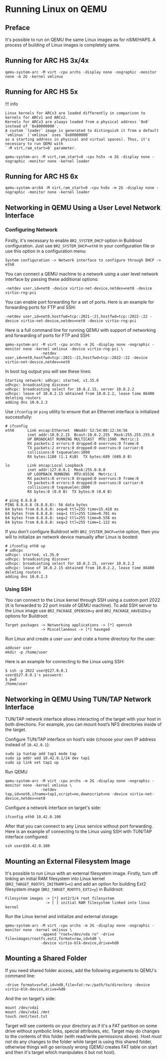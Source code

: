 # Running Linux on QEMU

## Preface

It's possible to run on QEMU the same Linux images as for nSIM/HAPS. A process of building of Linux
images is completely same.

## Running for ARC HS 3x/4x

```shell
qemu-system-arc -M virt -cpu archs -display none -nographic -monitor none -m 2G -kernel vmlinux
```

## Running for ARC HS 5x

!!! info

    Linux kernels for ARCv3 are loaded differently in comparison to kernels for ARCv1 and ARCv2.
    Kernels for ARCv3 are always loaded from a physical address `0x0` instead of `0x80000000`.
    A custom `loader` image is generated to distinguish it from a default `vmlinux` (`vmlinux` uses `0x80000000`
    as a starting address in physical and virtual spaces). Thus, it's necessary to run QEMU with
    `-M virt,ram_start=0` parameter.

```shell
qemu-system-arc -M virt,ram_start=0 -cpu hs5x -m 2G -display none -nographic -monitor none -kernel loader
```

## Running for ARC HS 6x

```shell
qemu-system-arc64 -M virt,ram_start=0 -cpu hs6x -m 2G -display none -nographic -monitor none -kernel loader
```

## Networking in QEMU Using a User Level Network Interface

### Configuring Network

Firstly, it's necessary to enable `BR2_SYSTEM_DHCP` option in Buildroot configuration.
Just use `BR2_SYSTEM_DHCP=eth0` in your configuration file or use this option in a
configuration menu:

```text
System configuration -> Network interface to configure through DHCP -> eth0
```

You can connect a QEMU machine to a network using a user level network interface by passing
these additional options:

```text
-netdev user,id=net0 -device virtio-net-device,netdev=net0 -device virtio-rng-pci 
```

You can enable port forwarding for a set of ports. Here is an example for
forwarding ports for FTP and SSH:

```text
-netdev user,id=net0,hostfwd=tcp::2021-:21,hostfwd=tcp::2022-:22 -device virtio-net-device,netdev=net0 -device virtio-rng-pci 
```

Here is a full command line for running QEMU with support of networking and forwarding of ports for FTP and SSH:

```text
qemu-system-arc -M virt -cpu archs -m 2G -display none -nographic -monitor none -kernel vmlinux -device virtio-rng-pci \
                -netdev user,id=net0,hostfwd=tcp::2021-:21,hostfwd=tcp::2022-:22 -device virtio-net-device,netdev=net0
```

In boot log output you will see these lines:

```text
Starting network: udhcpc: started, v1.35.0
udhcpc: broadcasting discover
udhcpc: broadcasting select for 10.0.2.15, server 10.0.2.2
udhcpc: lease of 10.0.2.15 obtained from 10.0.2.2, lease time 86400
deleting routers
adding dns 10.0.2.3
```

Use `ifconfig` or `ping` utility to ensure that an Ethernet interface is initialized successfully:

```text
# ifconfig
eth0      Link encap:Ethernet  HWaddr 52:54:00:12:34:56
          inet addr:10.0.2.15  Bcast:10.0.2.255  Mask:255.255.255.0
          UP BROADCAST RUNNING MULTICAST  MTU:1500  Metric:1
          RX packets:2 errors:0 dropped:0 overruns:0 frame:0
          TX packets:2 errors:0 dropped:0 overruns:0 carrier:0
          collisions:0 txqueuelen:1000
          RX bytes:1180 (1.1 KiB)  TX bytes:689 (689.0 B)

lo        Link encap:Local Loopback
          inet addr:127.0.0.1  Mask:255.0.0.0
          UP LOOPBACK RUNNING  MTU:65536  Metric:1
          RX packets:0 errors:0 dropped:0 overruns:0 frame:0
          TX packets:0 errors:0 dropped:0 overruns:0 carrier:0
          collisions:0 txqueuelen:1000
          RX bytes:0 (0.0 B)  TX bytes:0 (0.0 B)

# ping 8.8.8.8
PING 8.8.8.8 (8.8.8.8): 56 data bytes
64 bytes from 8.8.8.8: seq=0 ttl=255 time=15.418 ms
64 bytes from 8.8.8.8: seq=1 ttl=255 time=0.701 ms
64 bytes from 8.8.8.8: seq=2 ttl=255 time=0.558 ms
64 bytes from 8.8.8.8: seq=3 ttl=255 time=1.122 ms
```

If you don't configure Buildroot with `BR2_SYSTEM_DHCP=eth0` option, then
you will to initialize an network device manually after Linux is booted:

```text
# ifconfig eth0 up
# udhcpc
udhcpc: started, v1.35.0
udhcpc: broadcasting discover
udhcpc: broadcasting select for 10.0.2.15, server 10.0.2.2
udhcpc: lease of 10.0.2.15 obtained from 10.0.2.2, lease time 86400
deleting routers
adding dns 10.0.2.3
```

### Using SSH

You can connect to the Linux kernel through SSH using a custom port 2022
(it is forwarded to 22 port inside of QEMU machine). To add SSH server to the
Linux image use `BR2_PACKAGE_OPENSSH=y` and `BR2_PACKAGE_HAVEGED=y` options for Buildroot:

```text
Target packages -> Networking applications -> [*] openssh
                -> Miscellaneous -> [*] haveged
```

Run Linux and create a user `user` and crate a home directory for the user:

```shell
adduser user
mkdir -p /home/user
```

Here is an example for connecting to the Linux using SSH:

```text
$ ssh -p 2022 user@127.0.0.1
user@127.0.0.1's password:
$ pwd
/home/user
```

## Networking in QEMU Using TUN/TAP Network Interface

TUN/TAP network interface allows interacting of the target with your host in both directions.
For example, you can mount host’s NFS directories inside of the target.

Configure TUN/TAP interface on host’s side (choose your own IP address instead of `10.42.0.1`):

```shell
sudo ip tuntap add tap1 mode tap
sudo ip addr add 10.42.0.1/24 dev tap1
sudo ip link set tap1 up
```

Run QEMU

```text
qemu-system-arc -M virt -cpu archs -m 2G -display none -nographic -monitor none -kernel vmlinux \
                -netdev tap,id=net0,ifname=tap1,script=no,downscript=no -device virtio-net-device,netdev=net0
```

Configure a network interface on target's side:

```shell
ifconfig eth0 10.42.0.100
```

After that you can connect to any Linux service without port forwarding. Here is an example of connecting
to the Linux using SSH with TUN/TAP interface configured:

```shell
ssh user@10.42.0.100
```

## Mounting an External Filesystem Image

It's possible to run Linux with an external filesystem image. Firstly,
turn off linking an initial RAM filesystem into Linux kernel (`BR2_TARGET_ROOTFS_INITRAMFS=n`)
and add an option for building Ext2 filesystem image (`BR2_TARGET_ROOTFS_EXT2=y`) in Buildroot:

```text
Filesystem images -> [*] ext2/3/4 root filesystem
                  -> [ ] initial RAM filesystem linked into linux kernel
```

Run the Linux kernel and initialize and external storage:

```text
qemu-system-arc -M virt -cpu archs -m 2G -display none -nographic -monitor none -kernel vmlinux \
                -append "root=/dev/vda ro" -drive file=images/rootfs.ext2,format=raw,id=hd0 \
                -device virtio-blk-device,drive=hd0
```

## Mounting a Shared Folder

If you need shared folder access, add the following arguments to QEMU's command line:

```text
-drive format=vvfat,id=hd0,file=fat:rw:/path/to/directory -device virtio-blk-device,drive=hd0
```

And the on target's side:

```shell
mount /dev/vda1
mount /dev/vda1 /mnt
touch /mnt/test.txt
```

Target will see contents on your directory as if it's a FAT partition on some drive without symbolic links, special attributes, etc.
Target may do changes to the contents of this folder (with read/write permissions above).
Host *must not* do any changes to the folder while target is using this shared folder,
otherwise things will go seriously wrong (QEMU creates FAT table on start and then it's target which manipulates it but not host).
